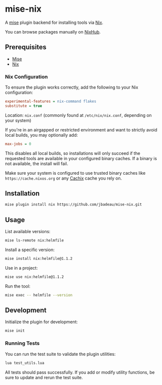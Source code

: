 # mise-nix

A [mise](https://github.com/jdx/mise) plugin backend for installing tools via [Nix](https://nixos.org/).

You can browse packages manually on [NixHub](https://www.nixhub.io/).

## Prerequisites

- [Mise](https://github.com/jdx/mise)
- [Nix](https://nixos.org/)

### Nix Configuration

To ensure the plugin works correctly, add the following to your Nix configuration:

```ini
experimental-features = nix-command flakes
substitute = true
```

Location: `nix.conf` (commonly found at `/etc/nix/nix.conf`, depending on your system)

If you're in an airgapped or restricted environment and want to strictly avoid local builds, you may optionally add:

```ini
max-jobs = 0
```

This disables all local builds, so installations will only succeed if the requested tools are available in your configured binary caches. If a binary is not available, the install will fail.

Make sure your system is configured to use trusted binary caches like `https://cache.nixos.org` or any [Cachix](https://www.cachix.org/) cache you rely on.

## Installation

```sh
mise plugin install nix https://github.com/jbadeau/mise-nix.git
```

## Usage

List available versions:

```sh
mise ls-remote nix:helmfile
```

Install a specific version:

```sh
mise install nix:helmfile@1.1.2
```

Use in a project:

```sh
mise use nix:helmfile@1.1.2
```

Run the tool:

```sh
mise exec -- helmfile --version
```

## Development

Initialize the plugin for development:

```sh
mise init
```

### Running Tests

You can run the test suite to validate the plugin utilities:

```sh
lua test_utils.lua
```

All tests should pass successfully. If you add or modify utility functions, be sure to update and rerun the test suite.
